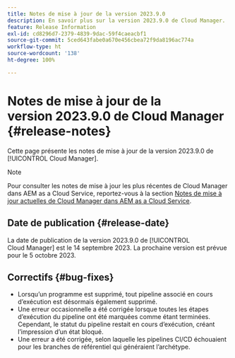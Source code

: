 ```yaml
---
title: Notes de mise à jour de la version 2023.9.0
description: En savoir plus sur la version 2023.9.0 de Cloud Manager.
feature: Release Information
exl-id: cd8296d7-2379-4839-9dac-59f4caeacbf1
source-git-commit: 5ced643fabe0a670e456cbea72f9da8196ac774a
workflow-type: ht
source-wordcount: '138'
ht-degree: 100%

---
```


# Notes de mise à jour de la version 2023.9.0 de Cloud Manager {#release-notes}

Cette page présente les notes de mise à jour de la version 2023.9.0 de [!UICONTROL Cloud Manager].

>[!NOTE]
>
>Pour consulter les notes de mise à jour les plus récentes de Cloud Manager dans AEM as a Cloud Service, reportez-vous à la section [Notes de mise à jour actuelles de Cloud Manager dans AEM as a Cloud Service](https://experienceleague.adobe.com/fr/docs/experience-manager-cloud-service/content/release-notes/cloud-manager/current).

## Date de publication {#release-date}

La date de publication de la version 2023.9.0 de [!UICONTROL Cloud Manager] est le 14 septembre 2023. La prochaine version est prévue pour le 5 octobre 2023.

## Correctifs {#bug-fixes}

* Lorsqu’un programme est supprimé, tout pipeline associé en cours d’exécution est désormais également supprimé.
* Une erreur occasionnelle a été corrigée lorsque toutes les étapes d’exécution du pipeline ont été marquées comme étant terminées. Cependant, le statut du pipeline restait en cours d’exécution, créant l’impression d’un état bloqué.
* Une erreur a été corrigée, selon laquelle les pipelines CI/CD échouaient pour les branches de référentiel qui généraient l’archétype.
